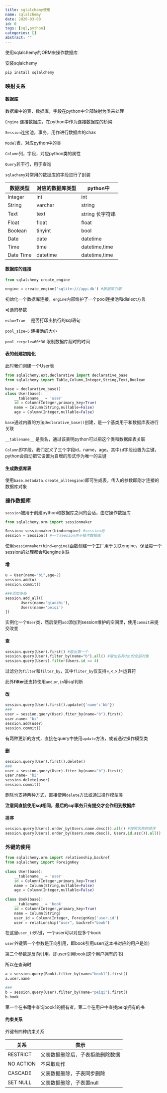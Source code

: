 ```yaml
---
title: sqlalchemy使用
name: sqlalchemy
date: 2020-03-08
id: 0
tags: [sql,python]
categories: []
abstract: ""
---
```



使用sqlalchemy的ORM来操作数据库

<!--more-->

安装sqlalchemy

```python
pip install sqlalchemy
```

### 映射关系

#### 数据库

数据库中的表，数据库，字段在python中全部映射为类来处理

`Engine` 连接数据库，在python中作为连接数据库的桥梁

`Session`连接池，事务，用作进行数据库的chax

`Model`表，对应python中的类

`Column`列，字段，对应python类的属性

`Query`若干行，用于查询

`sqlachemy`对常用的数据库的字段进行了封装

| 数据类型  | 对应的数据库类型 | python中        |
| --------- | ---------------- | --------------- |
| Integer   | int              | int             |
| String    | varchar          | string          |
| Text      | text             | string 长字符串 |
| Float     | float            | float           |
| Boolean   | tinyint          | bool            |
| Date      | date             | datetime        |
| Time      | time             | datetime,time   |
| Date Time | datetime         | datetime,time   |

#### 数据库的连接

```python
from sqlalchemy create_engine

engine = create_engine('sqlite:///app.db') #数据库引擎
```

初始化一个数据库连接，`engine`内部维护了一个pool连接池和dialect方言

可选的参数

`echo=True	`	是否打印出执行的sql语句

`pool_size=5` 	连接池的大小

`pool_recycle=60*30`	限制数据库超时的时间

#### 表的创建初始化

此时我们创建一个User表

```python
from sqlalchemy.ext.declarative import declarative_base
from sqlalchemy import Table,Column,Integer,String,Text,Boolean

base = declarative_base()
class User(base):
    __tablename__ = 'user'
    id = Column(Integer,primary_key=True)
    name = Column(String,nullable=False)
    age = Column(Integer,nullable=False)
```

`base`通过内置的方法`declarative_base()`创建，是一个基类用于和数据库表进行关联

 `__tablename__` 是表名，通过该表明python可以把这个类和数据库表关联

`Column`即字段，我们定义了三个字段id，name，age。其中`id`字段设置为主键，python会自动把它设置为自增的形式作为唯一的主键

#### 生成数据库表

使用`base.metadata.create_all(engine)`即可生成表，传入的参数即刚才连接的数据库对象

### 操作数据库

`session`被用于创建python和数据库之间的会话，由它操作数据库

```python
from sqlalchemy.orm import sessionmaker

Session= sessionmaker(bind=engine) #session池
session = Session() #一个seesion用于操作数据库
```

使用`sessionmaker(bind=engine)`函数创建一个工厂用于关联engine，保证每一个session的处理都会和engine关联

#### 增

```python
u = User(name="bi",age=2)
session.add(u)
session.commit()

###添加多条
session.add_all([
       Users(name='qiaozhi'),
       Users(name='peiqi')
])
```

实例化一个`User`类，然后使用`add`添加到session维护的空间里，使用`commit`来提交改变

#### 查

```python
session.query(User).first() #取出第一个
session.query(User).filter_by(name="b").all() #取出名称为b的全部对象
session.query(Users).filter(Users.id == 4)
```

过滤分为`filter`和`filter_by`，其中`fliter_by`仅支持=,<,>,!=运算符

此外**filter**还支持使用`and`,`or`,`in`等sql判断

#### 改

```python
session.query(User).first().update({'name':'bb'})
###
user = session.query(User).fiter_by(name="b").first()
user.name= "bi"
session.add(user)
session.commit()
```

有两种更新的方式，直接在query中使用`update`方法，或者通过操作模型类

#### 删

```python
session.query(User).first().delete()
###
user = session.query(User).fiter_by(name="b").first()
user.name= "bi"
session.delete(user)
session.commit()
```

删除也支持两种方式，直接使用`delete`方法或通过操作模型类

**注意同直接使用sql相同，最后的sql事务只有提交才会作用到数据库**

#### 排序

```python
session.query(Users).order_by(Users.name.desc()).all() #按照名称的顺序
session.query(Users).order_by(Users.name.desc(), Users.id.asc()).all()
```

### 外键的使用

```python
from sqlalchemy.orm import relationship,backref
from sqlalchemy import ForeignKey
    
class User(base):
    __tablename__ = 'user'
    id = Column(Integer,primary_key=True)
    name = Column(String,nullable=False)
    age = Column(Integer,nullable=False)
    
class Book(base):
    __tablename__ = 'book'
    id = Column(Integer,primary_key=True)
    name = Column(String)
    user_id = Column(Integer, ForeignKey('user.id') 
    user = relationship("user", backref="book")
```

在这里`user_id`外键，一个user可以对应多个book

`user`外键第一个参数是正向引用，即book引用user(这本书对应的用户是谁)

第二个参数是反向引用，即user引用book(这个用户拥有的书)

所以在查询时

```python
a = session.query(Book).filter_by(name="book1").first()
a.user.name

###
b = session.query(User).filter_by(name="peiqi").first()
b.book
```

第一个在书籍中查询book1的拥有者，第二个在用户中查找peiqi拥有的书

#### 约束关系

外键有四种约束关系

| 关系      | 表示                             |
| --------- | -------------------------------- |
| RESTRICT  | 父表数据删除后，子表拒绝删除数据 |
| NO ACTION | 不采取动作                       |
| CASCADE   | 父表数据删除，子表同步删除       |
| SET NULL  | 父表数据删除，子表置null         |

